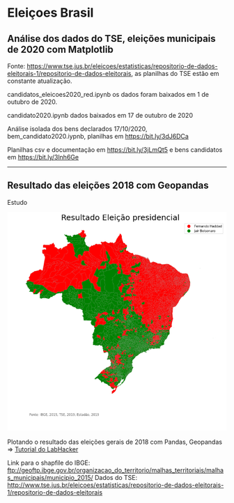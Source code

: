 # Eleiçoes Brasil

## Análise dos dados do TSE, eleições municipais de 2020 com Matplotlib

Fonte: https://www.tse.jus.br/eleicoes/estatisticas/repositorio-de-dados-eleitorais-1/repositorio-de-dados-eleitorais, as planilhas do TSE estão em constante atualização.

candidatos_eleicoes2020_red.ipynb os dados foram baixados em 1 de outubro de 2020. 

candidato2020.ipynb dados baixados em 17 de outubro de 2020

Análise isolada dos bens declarados 17/10/2020, bem_candidato2020.iypnb, planilhas em https://bit.ly/3dJ6DCa

Planilhas csv e documentação em https://bit.ly/3jLmQt5 e bens candidatos em https://bit.ly/3lnh6Ge


__________________________________________



## Resultado das eleições 2018 com Geopandas

Estudo

![Plotando o resultado das eleições](https://github.com/Rosangelafl/Eleicoes2018_geopandas/blob/master/download.png)

Plotando o resultado das eleições gerais de 2018 com Pandas, Geopandas => [Tutorial do LabHacker](https://youtu.be/hyDvL_CzbX4)

Link para o shapfile do IBGE: ftp://geoftp.ibge.gov.br/organizacao_do_territorio/malhas_territoriais/malhas_municipais/municipio_2015/
Dados do TSE: http://www.tse.jus.br/eleicoes/estatisticas/repositorio-de-dados-eleitorais-1/repositorio-de-dados-eleitorais


